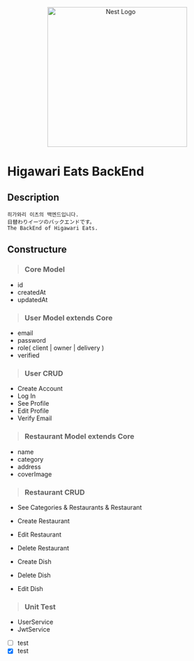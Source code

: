 <p align="center">
  <a href="http://nestjs.com/" target="blank"><img src="https://nestjs.com/img/logo_text.svg" width="320" alt="Nest Logo" /></a>
</p>

# Higawari Eats BackEnd

## Description
```
히가와리 이츠의 백엔드입니다. 
日替わりイーツのバックエンドです。
The BackEnd of Higawari Eats.
```
## Constructure
> ### Core Model
  - id
  - createdAt
  - updatedAt

> ### User Model extends Core
  - email
  - password
  - role( client | owner | delivery )
  - verified

> ### User CRUD
  - Create Account
  - Log In
  - See Profile
  - Edit Profile
  - Verify Email

> ### Restaurant Model extends Core
  - name
  - category
  - address
  - coverImage

> ### Restaurant CRUD
  - See Categories & Restaurants & Restaurant
  - Create Restaurant
  - Edit Restaurant
  - Delete Restaurant

  - Create Dish
  - Delete Dish
  - Edit Dish

> ### Unit Test
  - UserService
  - JwtService

  - [ ] test
  - [x] test